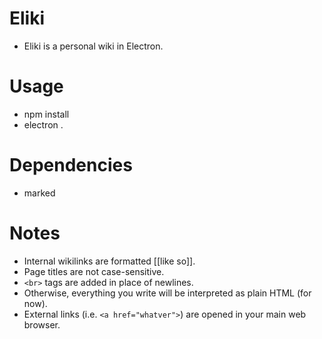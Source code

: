 # Eliki

* Eliki is a personal wiki in Electron.

# Usage

* npm install
* electron .

# Dependencies

* marked

# Notes

* Internal wikilinks are formatted [[like so]].
* Page titles are not case-sensitive.
* `<br>` tags are added in place of newlines.
* Otherwise, everything you write will be interpreted as plain HTML (for now).
* External links (i.e. `<a href="whatver">`) are opened in your main web browser.
